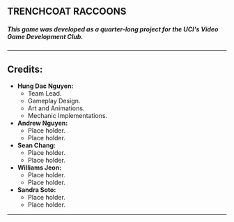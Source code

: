 ## TRENCHCOAT RACCOONS
##### This game was developed as a quarter-long project for the UCI's **_Video Game Development Club_**.

---

## **Credits:**
- **Hung Dac Nguyen:**
  - Team Lead.
  - Gameplay Design.
  - Art and Animations.
  - Mechanic Implementations.
- **Andrew Nguyen:**
  - Place holder.
  - Place holder.
- **Sean Chang:**
  - Place holder.
  - Place holder.
- **Williams Jeon:**
  - Place holder.
  - Place holder.
- **Sandra Soto:**
  - Place holder.
  - Place holder.

---
